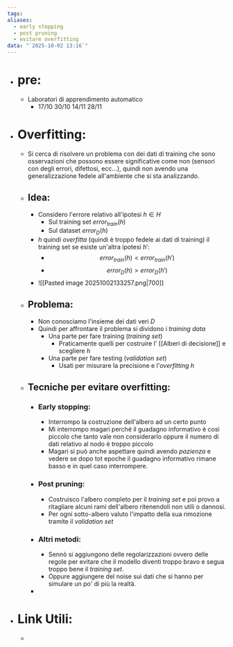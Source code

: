 ```yaml
---
tags:
aliases:
  - early stopping
  - post pruning
  - evitare overfitting
data: "`2025-10-02 13:16`"
---
```

- # pre:
	- Laboratori di apprendimento automatico
		- 17/10 30/10 14/11 28/11
- # Overfitting:
	- Si cerca di risolvere un problema con dei dati di training che sono osservazioni che possono essere significative come non (sensori con degli errori, difettosi, ecc...), quindi non avendo una generalizzazione fedele all'ambiente che si sta analizzando.
	- ## Idea:
		- Considero l'errore relativo all'ipotesi $h\in H$
			- Sul training set $error_{train}(h)$
			- Sul dataset $error_{D}(h)$
		- $h$ quindi _overfitta_ (quindi è troppo fedele ai dati di training) il training set se esiste un'altra ipotesi $h':$
			- $$error_{train}(h)<error_{train}(h')$$
			- $$error_{D}(h)>error_{D}(h')$$
		- ![[Pasted image 20251002133257.png|700]]
	- ## Problema:
		- Non conosciamo l'insieme dei dati veri $D$ 
		- Quindi per affrontare il problema si dividono i _training data_
			- Una parte per fare training (_training set_)
				- Praticamente quelli per costruire l' [[Alberi di decisione]] e scegliere $h$
			- Una parte per fare testing (_validation set_)
				- Usati per misurare la precisione e l'_overfitting_ $h$
	- ## Tecniche per evitare overfitting:
		- ### Early stopping:
			- Interrompo la costruzione dell'albero ad un certo punto
			- Mi interrompo magari perché il guadagno informativo è così piccolo che tanto vale non considerarlo oppure il numero di dati relativo al nodo è troppo piccolo
			- Magari si può anche aspettare quindi avendo _pazienza_ e vedere se dopo tot epoche il guadagno informativo rimane basso e in quel caso interrompere.
		- ### Post pruning:
			- Costruisco l'albero completo per il _training set_ e poi provo a ritagliare alcuni rami dell'albero ritenendoli non utili o dannosi.
			- Per ogni sotto-albero valuto l'impatto della sua rimozione tramite il _validation set_
		- ### Altri metodi:
			- Sennò si aggiungono delle regolarizzazioni ovvero delle regole per evitare che il modello diventi troppo bravo e segua troppo bene il _training set_.
			- Oppure aggiungere del noise sui dati che si hanno per simulare un po' di più la realtà.
		- 
- # Link Utili:
	- 